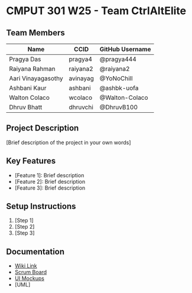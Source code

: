 # CMPUT 301 W25 - Team CtrlAltElite

## Team Members

| Name        | CCID   | GitHub Username |
| ----------- | ------ | --------------- |
| Pragya Das | pragya4 | @pragya444     |
| Raiyana Rahman| raiyana2 | @raiyana2     |
| Aari Vinayagasothy | avinayag | @YoNoChill     |
| Ashbani Kaur | ashbani | @ashbk-uofa     |
| Walton Colaco | wcolaco | @Walton-Colaco     |
| Dhruv Bhatt | dhruvchi | @DhruvB100     |


## Project Description

[Brief description of the project in your own words]

## Key Features

- [Feature 1]: Brief description
- [Feature 2]: Brief description
- [Feature 3]: Brief description

## Setup Instructions

1. [Step 1]
2. [Step 2]
3. [Step 3]

## Documentation

- [Wiki Link](https://github.com/cmput301-w25/project-ctrlaltelite/wiki)
- [Scrum Board](https://github.com/orgs/cmput301-w25/projects/58/views/1?layout=board)
- [UI Mockups](https://github.com/cmput301-w25/project-ctrlaltelite/wiki/User-Interface-Mockup-and-Storyboard)
- [UML]
